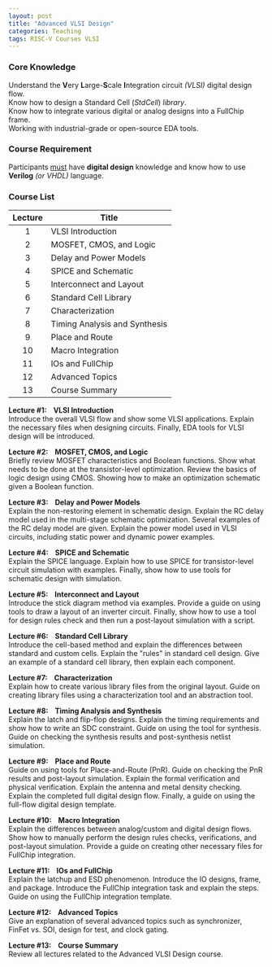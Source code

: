 ```yaml
---
layout: post
title: "Advanced VLSI Design"
categories: Teaching
tags: RISC-V Courses VLSI
---
```


### Core Knowledge

Understand the **V**ery **L**arge-**S**cale **I**ntegration circuit *(VLSI)* digital design flow.
<br>
Know how to design a Standard Cell (*StdCell*) *library*.
<br>
Know how to integrate various digital or analog designs into a FullChip frame.
<br>
Working with industrial-grade or open-source EDA tools.

### Course Requirement

Participants <ins>must</ins> have **digital design** knowledge and know how to use **Verilog** *(or VHDL)* language.

### Course List

| Lecture | Title |
|:---:|---|
| 1 | VLSI Introduction |
| 2 | MOSFET, CMOS, and Logic |
| 3 | Delay and Power Models |
| 4 | SPICE and Schematic |
| 5 | Interconnect and Layout |
| 6 | Standard Cell Library |
| 7 | Characterization |
| 8 | Timing Analysis and Synthesis |
| 9 | Place and Route |
| 10 | Macro Integration |
| 11 | IOs and FullChip |
| 12 | Advanced Topics |
| 13 | Course Summary |

**Lecture #1:&nbsp;&nbsp;&nbsp;&nbsp;VLSI Introduction**<br>
Introduce the overall VLSI flow and show some VLSI applications. Explain the necessary files when designing circuits. Finally, EDA tools for VLSI design will be introduced.

**Lecture #2:&nbsp;&nbsp;&nbsp;&nbsp;MOSFET, CMOS, and Logic**<br>
Briefly review MOSFET characteristics and Boolean functions. Show what needs to be done at the transistor-level optimization. Review the basics of logic design using CMOS. Showing how to make an optimization schematic given a Boolean function.

**Lecture #3:&nbsp;&nbsp;&nbsp;&nbsp;Delay and Power Models**<br>
Explain the non-restoring element in schematic design. Explain the RC delay model used in the multi-stage schematic optimization. Several examples of the RC delay model are given. Explain the power model used in VLSI circuits, including static power and dynamic power examples.

**Lecture #4:&nbsp;&nbsp;&nbsp;&nbsp;SPICE and Schematic**<br>
Explain the SPICE language. Explain how to use SPICE for transistor-level circuit simulation with examples. Finally, show how to use tools for schematic design with simulation.

**Lecture #5:&nbsp;&nbsp;&nbsp;&nbsp;Interconnect and Layout**<br>
Introduce the stick diagram method via examples. Provide a guide on using tools to draw a layout of an inverter circuit. Finally, show how to use a tool for design rules check and then run a post-layout simulation with a script.

**Lecture #6:&nbsp;&nbsp;&nbsp;&nbsp;Standard Cell Library**<br>
Introduce the cell-based method and explain the differences between standard and custom cells. Explain the "rules" in standard cell design. Give an example of a standard cell library, then explain each component.

**Lecture #7:&nbsp;&nbsp;&nbsp;&nbsp;Characterization**<br>
Explain how to create various library files from the original layout. Guide on creating library files using a characterization tool and an abstraction tool.

**Lecture #8:&nbsp;&nbsp;&nbsp;&nbsp;Timing Analysis and Synthesis**<br>
Explain the latch and flip-flop designs. Explain the timing requirements and show how to write an SDC constraint. Guide on using the tool for synthesis. Guide on checking the synthesis results and post-synthesis netlist simulation.

**Lecture #9:&nbsp;&nbsp;&nbsp;&nbsp;Place and Route**<br>
Guide on using tools for Place-and-Route (PnR). Guide on checking the PnR results and post-layout simulation. Explain the formal verification and physical verification. Explain the antenna and metal density checking. Explain the completed full digital design flow. Finally, a guide on using the full-flow digital design template.

**Lecture #10:&nbsp;&nbsp;&nbsp;&nbsp;Macro Integration**<br>
Explain the differences between analog/custom and digital design flows. Show how to manually perform the design rules checks, verifications, and post-layout simulation. Provide a guide on creating other necessary files for FullChip integration.

**Lecture #11:&nbsp;&nbsp;&nbsp;&nbsp;IOs and FullChip**<br>
Explain the latchup and ESD phenomenon. Introduce the IO designs, frame, and package. Introduce the FullChip integration task and explain the steps. Guide on using the FullChip integration template.

**Lecture #12:&nbsp;&nbsp;&nbsp;&nbsp;Advanced Topics**<br>
Give an explanation of several advanced topics such as synchronizer, FinFet vs. SOI, design for test, and clock gating.

**Lecture #13:&nbsp;&nbsp;&nbsp;&nbsp;Course Summary**<br>
Review all lectures related to the Advanced VLSI Design course.
